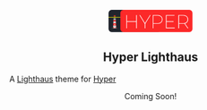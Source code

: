 <p align="center"><img src="https://raw.githubusercontent.com/lighthaus-theme/hyper/df5b8c19c89a4156202c66389776829e412d6490/assets/hyper-badge.svg" width="150"><p>

<h2 align="center">Hyper Lighthaus</h2>

A [Lighthaus](https://github.com/lighthaus-theme/lighthaus) theme for [Hyper](https://hyper.is/)


<p align="center">Coming Soon!<p>
